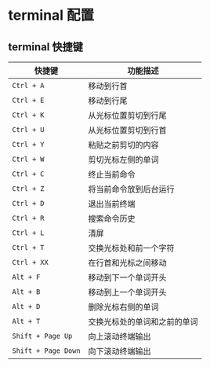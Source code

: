 # terminal 配置


## terminal 快捷键

| 快捷键          | 功能描述                           |
|----------------|------------------------------------|
| `Ctrl + A`     | 移动到行首                         |
| `Ctrl + E`     | 移动到行尾                         |
| `Ctrl + K`     | 从光标位置剪切到行尾               |
| `Ctrl + U`     | 从光标位置剪切到行首               |
| `Ctrl + Y`     | 粘贴之前剪切的内容                 |
| `Ctrl + W`     | 剪切光标左侧的单词                 |
| `Ctrl + C`     | 终止当前命令                       |
| `Ctrl + Z`     | 将当前命令放到后台运行             |
| `Ctrl + D`     | 退出当前终端                       |
| `Ctrl + R`     | 搜索命令历史                       |
| `Ctrl + L`     | 清屏                               |
| `Ctrl + T`     | 交换光标处和前一个字符             |
| `Ctrl + XX`    | 在行首和光标之间移动               |
| `Alt + F`      | 移动到下一个单词开头               |
| `Alt + B`      | 移动到上一个单词开头               |
| `Alt + D`      | 删除光标右侧的单词                 |
| `Alt + T`      | 交换光标处的单词和之前的单词       |
| `Shift + Page Up` | 向上滚动终端输出                  |
| `Shift + Page Down` | 向下滚动终端输出                |

<!--stackedit_data:
eyJoaXN0b3J5IjpbMzA5MDY1ODI2XX0=
-->